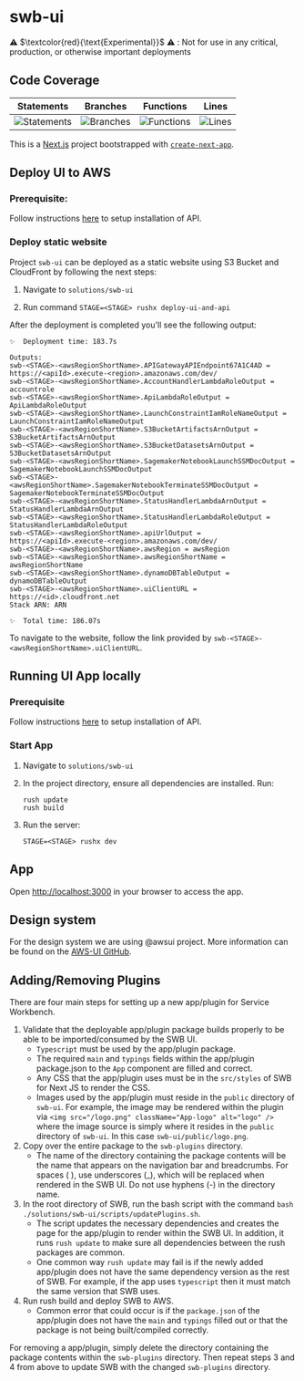 # swb-ui

⚠️ $\textcolor{red}{\text{Experimental}}$ ⚠️ : Not for use in any critical, production, or otherwise important deployments

## Code Coverage

| Statements | Branches | Functions | Lines |
| --------------------------- | ----------------------- | ------------------------- | ----------------- |
| ![Statements](https://img.shields.io/badge/statements-Unknown%25-brightgreen.svg?style=flat) | ![Branches](https://img.shields.io/badge/branches-Unknown%25-brightgreen.svg?style=flat) | ![Functions](https://img.shields.io/badge/functions-Unknown%25-brightgreen.svg?style=flat) | ![Lines](https://img.shields.io/badge/lines-Unknown%25-brightgreen.svg?style=flat) |

This is a [Next.js](https://nextjs.org/) project bootstrapped with [`create-next-app`](https://github.com/vercel/next.js/tree/canary/packages/create-next-app).

## Deploy UI to AWS

### Prerequisite:

Follow instructions [here](../swb-reference/SETUP_v2p1.md##installation) to setup installation of API.

### Deploy static website

Project `swb-ui` can be deployed as a static website using S3 Bucket and CloudFront by following the next steps:

1. Navigate to `solutions/swb-ui`

2. Run command `STAGE=<STAGE> rushx deploy-ui-and-api`

After the deployment is completed you'll see the following output:

```
✨  Deployment time: 183.7s

Outputs:
swb-<STAGE>-<awsRegionShortName>.APIGatewayAPIEndpoint67A1C4AD = https://<apiId>.execute-<region>.amazonaws.com/dev/
swb-<STAGE>-<awsRegionShortName>.AccountHandlerLambdaRoleOutput = accountrole
swb-<STAGE>-<awsRegionShortName>.ApiLambdaRoleOutput = ApiLambdaRoleOutput
swb-<STAGE>-<awsRegionShortName>.LaunchConstraintIamRoleNameOutput = LaunchConstraintIamRoleNameOutput
swb-<STAGE>-<awsRegionShortName>.S3BucketArtifactsArnOutput = S3BucketArtifactsArnOutput
swb-<STAGE>-<awsRegionShortName>.S3BucketDatasetsArnOutput = S3BucketDatasetsArnOutput
swb-<STAGE>-<awsRegionShortName>.SagemakerNotebookLaunchSSMDocOutput = SagemakerNotebookLaunchSSMDocOutput
swb-<STAGE>-<awsRegionShortName>.SagemakerNotebookTerminateSSMDocOutput = SagemakerNotebookTerminateSSMDocOutput
swb-<STAGE>-<awsRegionShortName>.StatusHandlerLambdaArnOutput = StatusHandlerLambdaArnOutput
swb-<STAGE>-<awsRegionShortName>.StatusHandlerLambdaRoleOutput = StatusHandlerLambdaRoleOutput
swb-<STAGE>-<awsRegionShortName>.apiUrlOutput = https://<apiId>.execute-<region>.amazonaws.com/dev/
swb-<STAGE>-<awsRegionShortName>.awsRegion = awsRegion
swb-<STAGE>-<awsRegionShortName>.awsRegionShortName = awsRegionShortName
swb-<STAGE>-<awsRegionShortName>.dynamoDBTableOutput = dynamoDBTableOutput
swb-<STAGE>-<awsRegionShortName>.uiClientURL = https://<id>.cloudfront.net
Stack ARN: ARN

✨  Total time: 186.07s
```
To navigate to the website, follow the link provided by `swb-<STAGE>-<awsRegionShortName>.uiClientURL`.

## Running UI App locally

### Prerequisite
Follow instructions [here](../swb-reference/SETUP_v2p1.md##installation) to setup installation of API.

### Start App

1. Navigate to `solutions/swb-ui`

2. In the project directory, ensure all dependencies are installed. Run:
    ```
    rush update
    rush build
    ```

3. Run the server:
    ```
    STAGE=<STAGE> rushx dev
    ```


## App

Open [http://localhost:3000](http://localhost:3000) in your browser to access the app.

## Design system

For the design system we are using @awsui project. More information can be found on the [AWS-UI GitHub](https://github.com/aws/awsui-documentation).

## Adding/Removing Plugins

There are four main steps for setting up a new app/plugin for Service Workbench.

1. Validate that the deployable app/plugin package builds properly to be able to be imported/consumed by the SWB UI.
    - `Typescript` must be used by the app/plugin package.
    - The required `main` and `typings` fields within the app/plugin package.json to the `App` component are filled and correct.
    - Any CSS that the app/plugin uses must be in the `src/styles` of SWB for Next JS to render the CSS.
    - Images used by the app/plugin must reside in the `public` directory of `swb-ui`. For example, the image may be rendered within the plugin via `<img src="/logo.png" className="App-logo" alt="logo" />` where the image source is simply where it resides in the `public` directory of `swb-ui`. In this case `swb-ui/public/logo.png`.
2. Copy over the entire package to the `swb-plugins` directory.
    - The name of the directory containing the package contents will be the name that appears on the navigation bar and breadcrumbs. For spaces ( ), use underscores (_), which will be replaced when rendered in the SWB UI. Do not use hyphens (-) in the directory name.
3. In the root directory of SWB, run the bash script with the command `bash ./solutions/swb-ui/scripts/updatePlugins.sh`.
    - The script updates the necessary dependencies and creates the page for the app/plugin to render within the SWB UI. In addition, it runs `rush update` to make sure all dependencies between the rush packages are common.
    - One common way `rush update` may fail is if the newly added app/plugin does not have the same dependency version as the rest of SWB. For example, if the app uses `typescript` then it must match the same version that SWB uses.
4. Run rush build and deploy SWB to AWS.
    - Common error that could occur is if the `package.json` of the app/plugin does not have the `main` and `typings` filled out or that the package is not being built/compiled correctly.

For removing a app/plugin, simply delete the directory containing the package contents within the `swb-plugins` directory. Then repeat steps 3 and 4 from above to update SWB with the changed `swb-plugins` directory.
